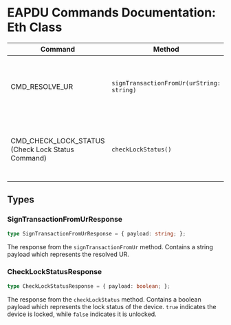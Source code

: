 # EAPDU Commands Documentation: Eth Class

| Command | Method | Parameters | Return Type | Description |
| ------- | ------ | ---------- | ----------- | ----------- |
| CMD_RESOLVE_UR | `signTransactionFromUr(urString: string)` | `urString` (string): A string representing the UR to be resolved. | `Promise<SignTransactionFromUrResponse>` | This command is used to resolve a UR (Uniform Resource). |
| CMD_CHECK_LOCK_STATUS (Check Lock Status Command) | `checkLockStatus()` | None | `Promise<CheckLockStatusResponse>` | This command is used to check the lock status of the device. |

## Types

### SignTransactionFromUrResponse

```typescript
type SignTransactionFromUrResponse = { payload: string; };
```

The response from the `signTransactionFromUr` method. Contains a string payload which represents the resolved UR.

### CheckLockStatusResponse

```typescript
type CheckLockStatusResponse = { payload: boolean; };
```

The response from the `checkLockStatus` method. Contains a boolean payload which represents the lock status of the device. `true` indicates the device is locked, while `false` indicates it is unlocked.